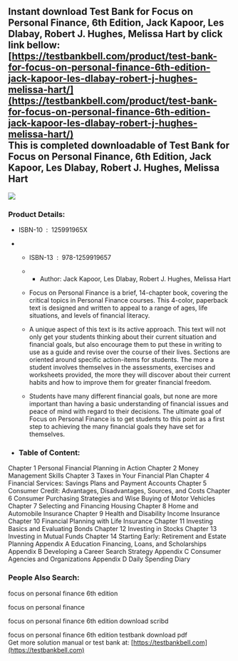 Instant download **Test Bank for Focus on Personal Finance, 6th Edition, Jack Kapoor, Les Dlabay, Robert J. Hughes, Melissa Hart** by click link bellow:  
[https://testbankbell.com/product/test-bank-for-focus-on-personal-finance-6th-edition-jack-kapoor-les-dlabay-robert-j-hughes-melissa-hart/](https://testbankbell.com/product/test-bank-for-focus-on-personal-finance-6th-edition-jack-kapoor-les-dlabay-robert-j-hughes-melissa-hart/)  
This is completed downloadable of Test Bank for Focus on Personal Finance, 6th Edition, Jack Kapoor, Les Dlabay, Robert J. Hughes, Melissa Hart
-----------------------------------------------------------------------------------------------------------------------------------------------


![](https://testbankbell.com/wp-content/uploads/2023/05/9781259919657_TestBank.jpeg)
### Product Details:


* ISBN-10 ‏ : ‎ 125991965X
* * ISBN-13 ‏ : ‎ 978-1259919657
  * * Author: Jack Kapoor, Les Dlabay, Robert J. Hughes, Melissa Hart
   
  * Focus on Personal Finance is a brief, 14-chapter book, covering the critical topics in Personal Finance courses. This 4-color, paperback text is designed and written to appeal to a range of ages, life situations, and levels of financial literacy.
  * A unique aspect of this text is its active approach. This text will not only get your students thinking about their current situation and financial goals, but also encourage them to put these in writing to use as a guide and revise over the course of their lives. Sections are oriented around specific action-items for students. The more a student involves themselves in the assessments, exercises and worksheets provided, the more they will discover about their current habits and how to improve them for greater financial freedom.
 
  * Students have many different financial goals, but none are more important than having a basic understanding of financial issues and peace of mind with regard to their decisions. The ultimate goal of Focus on Personal Finance is to get students to this point as a first step to achieving the many financial goals they have set for themselves.
 
* ### Table of Content:

Chapter 1 Personal Financial Planning in Action
Chapter 2 Money Management Skills
Chapter 3 Taxes in Your Financial Plan
Chapter 4 Financial Services: Savings Plans and Payment Accounts
Chapter 5 Consumer Credit: Advantages, Disadvantages, Sources, and Costs
Chapter 6 Consumer Purchasing Strategies and Wise Buying of Motor Vehicles
Chapter 7 Selecting and Financing Housing
Chapter 8 Home and Automobile Insurance
Chapter 9 Health and Disability Income Insurance
Chapter 10 Financial Planning with Life Insurance
Chapter 11 Investing Basics and Evaluating Bonds
Chapter 12 Investing in Stocks
Chapter 13 Investing in Mutual Funds
Chapter 14 Starting Early: Retirement and Estate Planning
Appendix A Education Financing, Loans, and Scholarships
Appendix B Developing a Career Search Strategy
Appendix C Consumer Agencies and Organizations
Appendix D Daily Spending Diary


 ### People Also Search:


 focus on personal finance 6th edition

 focus on personal finance

 focus on personal finance 6th edition download scribd

 focus on personal finance 6th edition testbank download pdf  
  Get more solution manual or test bank at: [https://testbankbell.com](https://testbankbell.com)
